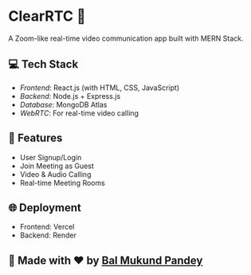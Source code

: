 # ClearRTC 🔴

A Zoom-like real-time video communication app built with MERN Stack.

## 💻 Tech Stack
- *Frontend*: React.js (with HTML, CSS, JavaScript)
- *Backend*: Node.js + Express.js
- *Database*: MongoDB Atlas
- *WebRTC*: For real-time video calling

## 🚀 Features
- User Signup/Login
- Join Meeting as Guest
- Video & Audio Calling
- Real-time Meeting Rooms

## 🌐 Deployment
- Frontend: Vercel
- Backend: Render

## 🙌 Made with ❤ by [Bal Mukund Pandey](https://github.com/pandey0507)
